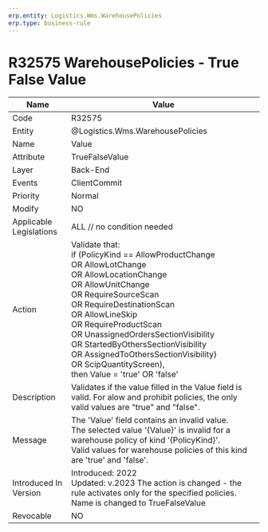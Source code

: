 ```yaml
---
erp.entity: Logistics.Wms.WarehousePolicies
erp.type: business-rule
---
```

# R32575 WarehousePolicies - True False Value

| Name | Value |
| ---- | ----- |
| Code | R32575 |
| Entity | @Logistics.Wms.WarehousePolicies |
| Name | Value |
| Attribute | TrueFalseValue |
| Layer | Back-End                                        |
| Events | ClientCommit |
| Priority | Normal |
| Modify | NO |
| Applicable Legislations | ALL // no condition needed |
| Action | Validate that: <br/> if (PolicyKind == AllowProductChange <br/> OR AllowLotChange <br/> OR AllowLocationChange<br/> OR AllowUnitChange<br/> OR RequireSourceScan<br/> OR RequireDestinationScan<br/> OR AllowLineSkip<br/> OR RequireProductScan <br/> OR UnassignedOrdersSectionVisibility <br/>OR StartedByOthersSectionVisibility <br/> OR AssignedToOthersSectionVisibility)<br/> OR ScipQuantityScreen), <br/> then Value = 'true' OR 'false' |
| Description | Validates if the value filled in the Value field is valid. For alow and prohibit policies, the only valid values are "true" and "false". |
| Message | The 'Value' field contains an invalid value. <br/> The selected value '{Value}' is invalid for a warehouse policy of kind '{PolicyKind}'. <br/> Valid values for warehouse policies of this kind are 'true' and 'false'. |
| Introduced In Version | Introduced: 2022<br>Updated: v.2023 The action is changed - the rule activates only for the specified policies. Name is changed to TrueFalseValue  |
| Revocable | NO |

